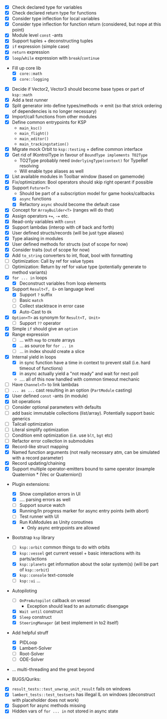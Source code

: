 * [x] Check declared type for variables
* [x] Check declared return type for functions
* [x] Consider type inflection for local variables
* [x] Consider type inflection for function return (considered, but nope at this point)
* [x] Module level `const` -ants
* [x] Support tuples + deconstructing tuples
* [x] `if` expression (simple case)
* [x] `return` expression
* [x] `loop`/`while` expression with `break`/`continue`
* Fill up core lib
  * [x] `core::math`
  * [x] `core::logging`
* [x] Decide if Vector2, Vector3 should become base types or part of `ksp::math`
* [x] Add a test runner
* [x] Split generator into define types/methods -> emit (so that strick ordering of dependencies is no longer necessary)
* [x] Import/call functions from other modules
* [x] Define common entrypoints for KSP
  * `main_ksc()`
  * `main_flight()`
  * `main_editor()`
  * `main_trackingstation()`
* [x] Migrate mock Orbit to `ksp::testing` + define common interface
* [x] Get rid of IKontrolType in favour of `BoundType implements TO2Type`
  * TO2Type probably need `UnderlyingType(context)` for TypeRef resolving
  * Will enable type aliases as well
* [x] List available modules in Toolbar window (based on gamemode)
* [x] Fix/optimization: Bool operators should skip right operant if possible
* [x] Support `Future<T>`
  * Should be part of a subscription model for game hooks/callbacks
  * [x] `async` functions
  * [x] Refactory `async` should become the default case
* [x] Concept for `ArrayBuilder<T>` (ranges will do that)
* [x] Assign operators `+=`, `-=` etc.
* [x] Read-only variables with `const`
* [x] Support lambdas (interop with c# back and forth)
* [x] User defined structs/records (will be just type aliases)
* [x] Type aliasing in modules
* [x] User defined methods for structs (out of scope for now)
* [x] Consider traits (out of scope for now)
* [x] Add `to_string` converters to int, float, bool with formatting
* [ ] Optimization: Call by ref for value types
* [ ] Optimization: Return by ref for value type (potentially generate to method variants)
* [x] `for ... in` loops
  * [x] Deconstruct variables from loop elements
* [x] Support `Result<T, E>` on language level
  * [x] Support `?` suffix
  * [ ] Basic `match`
  * [ ] Collect stacktrace in error case
  * [x] Auto-Cast to `Ok`
* [x] `Option<T>` as synonym for `Result<T, Unit>`
  * [ ] Support `??` operator
* [x] Simple `if` should give an `option`
* [x] Range expression
  * [ ] ... with `map` to create arrays
  * [x] ... as source for `for .. in`
  * [ ] ... in index should create a slice
* [x] Internal yield in loops
  * [x] in sync function have a time in context to prevent stall (i.e. hard timeout of functions)
  * [x] in async actually yield a "not ready" and wait for next poll
  * .... all of this now handled with common timeout mechanic
* [ ] Have `Channel<T>` to link lambdas
* [ ] `... as ...` cast resulting in an option (`PartModule` casting)
* [x] User defined `const` -ants (in module)
* [x] bit operations
* [ ] Consider optional parameters with defaults
* [ ] add basic immutable collections (list/array). Potentially support basic generics
* [ ] Tailcall optimization
* [ ] Literal simplify optimization
* [ ] Condition emit optimization (i.e. use `blt`, `bgt` etc)
* [ ] Refactor error collection in submodules
* [x] Record-like struct mapping
* [x] Named function arguments (not really necessary atm, can be simulated with a record parameter)
* [x] Record updating/chaining
* [x] Support multiple operator-emitters bound to same operator (example Quaternion * (Vec or Quaternion))
* Plugin extensions:
  * [x] Show compilation errors in UI
  * [x] .... parsing errors as well
  * [ ] Support source watch
  * [x] Running/In progress marker for async entry points (with abort)
  * [ ] Test runner with UI
  * [x] Run KsModules as Unity coroutines
    * Only async entrypoints are allowed
* Bootstrap `ksp` library
  * [ ] `ksp::orbit` common things to do with orbits
  * [x] `ksp::vessel` get current vessel + basic interactions with its parts/actions
  * [x] `ksp::planets` get information about the solar system(s) (will be part of `ksp::orbit`)
  * [x] `ksp::console` text-console
  * [ ] `ksp::ui` ...
* Autopiloting
  * [ ] `OnPreAutopilot` callback on vessel
    * Exception should lead to an automatic disengage
  * [x] `Wait until` construct
  * [x] `Sleep` construct
  * [x] `SteeringManager` (at best implement in to2 itself)
* Add helpful struff
  * [x] PIDLoop
  * [x] Lambert-Solver
  * [ ] Root-Solver
  * [ ] ODE-Solver
* ... multi-threading and the great beyond

* BUGS/Quriks:
* [x] `result_tests::test_unwrap_unit_result` fails on windows
* [x] `lambert_tests::test_testsets` has illegal IL on windows (deconstruct with placeholder does not work)
* [x] Support for async methods missing
* [x] Hidden vars of `for ... in` not stored in async state

